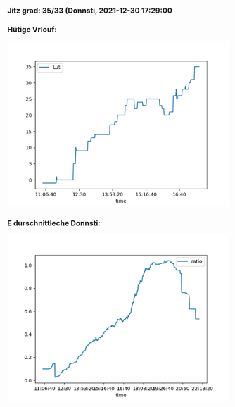 ### Jitz grad: 35/33 (Donnsti, 2021-12-30 17:29:00

### Hütige Vrlouf:
![Graph](Today.png)

### E durschnittleche Donnsti:
![Graph](Donnsti.png)
